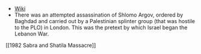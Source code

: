 - [Wiki](https://en.wikipedia.org/wiki/1982_Lebanon_War)
- There was an attempted assassination of Shlomo Argov, ordered by Baghdad and carried out by a Palestinian splinter group (that was hostile to the PLO) in London. This was the pretext by which Israel began the Lebanon War.

[[1982 Sabra and Shatila Massacre]]